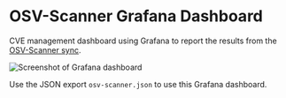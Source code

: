 # OSV-Scanner Grafana Dashboard

CVE management dashboard using Grafana to report the results from the [OSV-Scanner sync](https://github.com/mergestat/syncs/tree/main/syncs/scan-osv).

![Screenshot of Grafana dashboard](screeshots/screenshot.jpg)

Use the JSON export `osv-scanner.json` to use this Grafana dashboard.
